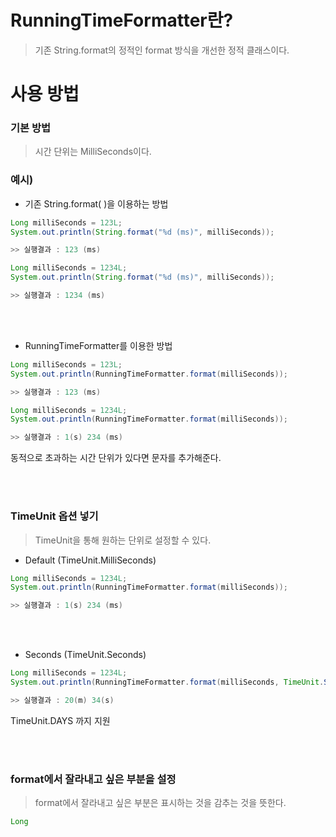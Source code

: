 # RunningTimeFormatter란?

> 기존 String.format의 정적인 format 방식을 개선한 정적 클래스이다.

# 사용 방법

### 기본 방법  

> 시간 단위는 MilliSeconds이다.

### 예시)

- 기존 String.format( )을 이용하는 방법

```java
Long milliSeconds = 123L;
System.out.println(String.format("%d (ms)", milliSeconds));

>> 실행결과 : 123 (ms)

Long milliSeconds = 1234L;
System.out.println(String.format("%d (ms)", milliSeconds));

>> 실행결과 : 1234 (ms)
```

<br/><br/>

- RunningTimeFormatter를 이용한 방법
```java
Long milliSeconds = 123L;
System.out.println(RunningTimeFormatter.format(milliSeconds));

>> 실행결과 : 123 (ms)

Long milliSeconds = 1234L;
System.out.println(RunningTimeFormatter.format(milliSeconds));

>> 실행결과 : 1(s) 234 (ms)
```

동적으로 초과하는 시간 단위가 있다면 문자를 추가해준다.

<br/><br/>

### TimeUnit 옵션 넣기

> TimeUnit을 통해 원하는 단위로 설정할 수 있다.


- Default (TimeUnit.MilliSeconds)
```java
Long milliSeconds = 1234L;
System.out.println(RunningTimeFormatter.format(milliSeconds));

>> 실행결과 : 1(s) 234 (ms)
```

<br/><br/>

- Seconds (TimeUnit.Seconds)
```java
Long milliSeconds = 1234L;
System.out.println(RunningTimeFormatter.format(milliSeconds, TimeUnit.Seconds));

>> 실행결과 : 20(m) 34(s)
```

TimeUnit.DAYS 까지 지원

<br/><br/>

### format에서 잘라내고 싶은 부분을 설정

> format에서 잘라내고 싶은 부분은 표시하는 것을 감추는 것을 뜻한다.

```java
Long 
```

